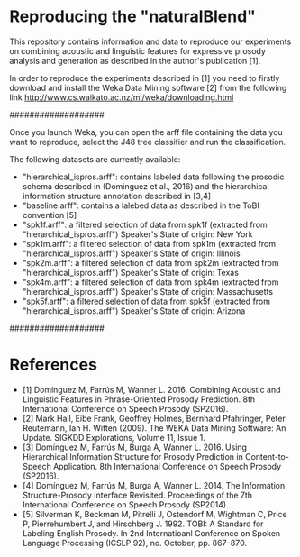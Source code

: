 # Reproducing the "naturalBlend"
This repository contains information and data to reproduce our experiments on combining acoustic and linguistic features for expressive prosody analysis and generation as described in the author's publication [1].

In order to reproduce the experiments described in [1] you need to firstly download and install the Weka Data Mining software [2] from the following link http://www.cs.waikato.ac.nz/ml/weka/downloading.html

###################

Once you launch Weka, you can open the arff file containing the data you want to reproduce, select the J48 tree classifier and run the classification.

The following datasets are currently available:

- "hierarchical_ispros.arff": contains labeled data following the prosodic schema described in (Dominguez et al., 2016) and the hierarchical information structure annotation described in [3,4]
- "baseline.arff": contains a lalebed data as described in the ToBI convention [5] 
- "spk1f.arff": a filtered selection of data from spk1f (extracted from "hierarchical_ispros.arff") 
              Speaker's State of origin: New York
- "spk1m.arff": a filtered selection of data from spk1m (extracted from "hierarchical_ispros.arff")
              Speaker's State of origin: Illinois
- "spk2m.arff": a filtered selection of data from spk2m (extracted from "hierarchical_ispros.arff")
              Speaker's State of origin: Texas
- "spk4m.arff": a filtered selection of data from spk4m (extracted from "hierarchical_ispros.arff")
              Speaker's State of origin: Massachusetts
- "spk5f.arff": a filtered selection of data from spk5f (extracted from "hierarchical_ispros.arff")
              Speaker's State of origin: Arizona


###################
# References

- [1] Domínguez M, Farrús M, Wanner L.  2016.  Combining Acoustic and Linguistic Features in Phrase-Oriented Prosody Prediction. 8th International Conference on Speech Prosody (SP2016).
- [2] Mark Hall, Eibe Frank, Geoffrey Holmes, Bernhard Pfahringer, Peter Reutemann, Ian H. Witten (2009). The WEKA Data Mining Software: An Update. SIGKDD Explorations, Volume 11, Issue 1.
- [3] Domínguez M, Farrús M, Burga A, Wanner L.  2016.  Using Hierarchical Information Structure for Prosody Prediction in Content-to-Speech Application. 8th International Conference on Speech Prosody (SP2016).
- [4] Domínguez M, Farrús M, Burga A, Wanner L.  2014.  The Information Structure-Prosody Interface Revisited. Proceedings of the 7th International Conference on Speech Prosody (SP2014).
- [5] Silverman K, Beckman M, Pitrelli J, Ostendorf M, Wightman C, Price P, Pierrehumbert J, and
Hirschberg J. 1992. TOBI: A Standard for Labeling English Prosody. In 2nd Internatioanl Conference on Spoken Language Processing (ICSLP 92), no. October, pp. 867–870.
